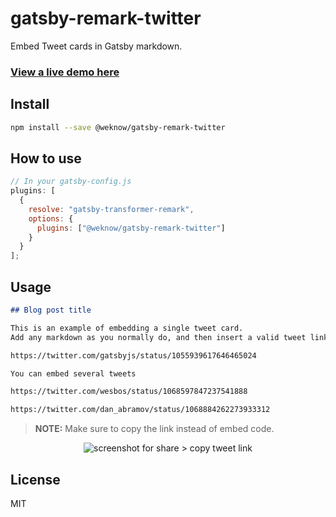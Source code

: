 # gatsby-remark-twitter

Embed Tweet cards in Gatsby markdown.

### [View a live demo here](https://jmolivas.weknowinc.com/badcamp-2018-wrapup)

## Install

```bash
npm install --save @weknow/gatsby-remark-twitter
```

## How to use

```js
// In your gatsby-config.js
plugins: [
  {
    resolve: "gatsby-transformer-remark",
    options: {
      plugins: ["@weknow/gatsby-remark-twitter"]
    }
  }
];
```

## Usage

```markdown
## Blog post title

This is an example of embedding a single tweet card.
Add any markdown as you normally do, and then insert a valid tweet link anywhere to automatically transform it into an Twitter embed card.

https://twitter.com/gatsbyjs/status/1055939617646465024

You can embed several tweets

https://twitter.com/wesbos/status/1068597847237541888

https://twitter.com/dan_abramov/status/1068884262273933312

```

> __NOTE:__ Make sure to copy the link instead of embed code.

<p align="center"><img src="https://i.imgur.com/evEv2LJ.jpg" alt="screenshot for share > copy tweet link" /></p>

## License

MIT